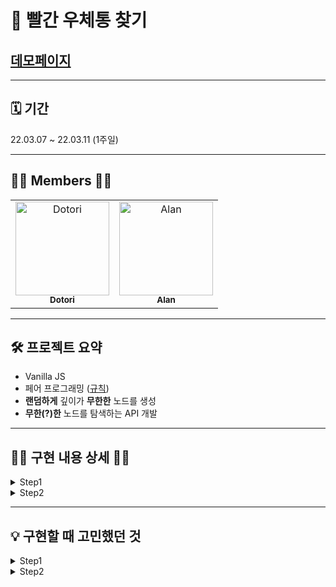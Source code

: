 # 📮 __빨간 우체통 찾기__

## [데모페이지](https://happygyu.github.io/fe-postbox/)
***
## 🗓 __기간__
22.03.07 ~ 22.03.11 (1주일)
***
## 🙋‍♀️ __Members__ 🙋‍♂️

<table>
  <tr>
    <td align="center">
      <a href="https://github.com/mogooee">
        <img src="https://avatars.githubusercontent.com/u/92701121?v=4" width="150px;" alt="Dotori"/><br />
        <sub><b>Dotori</b><br></sub>
      </a>
    </td>
    <td align="center">
      <a href="https://github.com/happyGyu">
        <img src="https://avatars.githubusercontent.com/u/95538993?s=400&u=142c62a8238fbfd3a3e46976651dbc991cafc088&v=4" width="150px;" alt="Alan"/><br />
        <sub><b>Alan</b><br></sub>
      </a>
    </td>
  </tr>
</table>

***

## 🛠 __프로젝트 요약__
- Vanilla JS
- 페어 프로그래밍 ([규칙](https://alabaster-silica-d08.notion.site/3-0ffc75f8c5a64739b97e8ecd96c51f89))
- __랜덤하게__ 깊이가 __무한한__ 노드를 생성
- __무한(?)한__ 노드를 탐색하는 API 개발
***

## 🧑‍💻 __구현 내용 상세__ 👩‍💻

<details>
   <summary>Step1 </summary>
   <div markdown="1">       

   1. 랜덤 마을 배치
      - 랜덤 크기를 구현하기 위해 가로 크기를 상위 마을 크기 기준으로 부여했습니다.
      - 랜덤 배치를 구현하기 위해 마진을 상위 마을 크기 기준으로 부여하고 display flex와 wrap을 사용했습니다.
      - 랜덤한 크기와 마진을 가진 마을이 wrap에 의해 겹치지 않고 자연스럽게 무작위 공간에 배치되기 위함.

   2. 마을 안에 마을 구현
      - 마을 생성을 재귀적으로 구현하여 이론상 무한 마을이 가능하도록   하였습니다.
      - 마을 최소 크기를 기준으로 재귀를 종료하여 생성되는 마을의 층이  다양하도록 하였습니다.
      - 다만, 지나치게 많은 수가 생성되지 않도록 하기 위해 같은 층에 생성되는    마을의 갯수를 maxSibilingTownNum으로 제한했습니다.
   </div>
</details>
<details>
   <summary> 
      Step2 
   </summary>
   <div markdown="2">
   
   1. 우체통 찾기 구현
      -  배열에 담긴 자식 마을들을 순회하며 우체통이 존재하는지 확인
      -  우체통 존재 여부 확인이 끝나면 자식 마을 배열을 재귀함수의 매개변수로 전달
      -  콜백큐에는 같은 깊이의 마을들이 순차적으로 쌓이므로 bfs 알고리즘으로서 구현됨.
2. querySelector 구현
   -  tagName, className, id 전부 처리할 수 있도록 구현
   -  탐색을 시작할 엘리먼트를 입력받아 자식 엘리먼트가 있으면 탐색을 재귀적으로 수행하는 dfs 알고리즘을 활용
   -  클래스가 여러개인 엘리먼트를 고려하여 현재 탐색하고 있는 엘리먼트 속성값을 공백을 기준으로 배열에 나누어 담아 query의 존재 여부를 확인함
3. sort(삽입 정렬) 구현
   -  JS의 sort함수처럼 정렬의 기준이 되는 콜백함수를 받을 수 있도록 구현
   -  깊이가 무한한 마을을 탐색한다고 가정했을 때, 한 계층을 탐색한 후 우체통의 정보들을 업데이트 한다.
      삽입 정렬은 실시간으로 입력받은 데이터가 중간에 삽입되어 정렬되어야 할 때 유리하므로 이를 활용하였다.       
   </div>
</details>

***
## 💡 __구현할 때 고민했던 것__
<details>
   <summary>Step1</summary>
   <div markdown="1">
   
1. 네이밍
   - 이번 페어프로그래밍에서 줄글처럼 자연스럽게 읽히는 코드를 작성하고 싶었습니다.
   - 의미가 명확한 네이밍을 생각하다보니 지나치게 이름이 길어지는 경우가 있었습니다.
   - Math.random() \* (긴 이름 - 긴 이름) + 긴 이름 같은 경우 읽기가 부담스럽기도 하여 util 함수로 만들어주었습니다.

2. 마을의 랜덤 배치
   - 마진으로 마을들의 랜덤 배치를 구현할 때 마진의 랜덤한 비율 범위를 정하는 것이 어려웠습니다.
   - 마진이 크면 생성되는 마을의 수가 적어지고 마진이 작으면 효과가 미미해 마을들이 정렬되어 보이는 문제가 있었습니다.

3. 노드 생성
   - 노드를 생성할 때 템플릿 문자열로 넣어줄지 appendChlid와 같은 DOM API를 사용할지 고민했습니다.
   - 한번에 템플릿을 모아 innerHTML로 넣어주면 DOM 조작을 한번만 하면 된다는 장점이 있지만 각 마을 노드에 class와 style 속성을 부여하기에는 DOM API메서드를 사용하는 것이 더 유리하다고 생각하여 DOM API 메소드를 사용했습니다.
<div>
</details>
<details>
   <summary>Step2</summary>
   <div markdown="2">

   1. 깊이가 무한한 마을을 탐색하려면? 🤿
      - 미션 설명에 '마을안에 마을은 무한대로 존재할 수 있다' 라는 조건을 나름대로 해석
      - 데이터가 무한인 경우가 있을까? 
         -  탐색해야할 데이터가 굉장히 많아서 탐색을 마치고 결과를 내어 놓기까지의 시간이 아주 길다면 그것이 사용자에게는 '무한'처럼 느껴질 것이다. 
         -  그렇다면, 탐색이 전부 끝나지 않았더라도 중간중간 사용자에게 결과를 보여줄 수 있도록 해야겠다! 
      - bfs를 비동기로 수행해야한다
         -  깊이가 무한이기 때문에 dfs보단 bfs가 합리적이라고 판단.
         -  bfs탐색을 layer단위로 단계를 나눠 delay(0)을 이용해 Task queue로 넘겼다가 실행 --> 탐색이 끝날 때까지 callstack을 점유하는 것을 방지하고 콜스택이 비는 순간 렌더링을 가능하게 함
      - 중간 결과 업데이트
         -  renderFindResult()는 탐색 시작 전에 미리 일정 시간    delay를 걸어두고 실행 예약
         -  delay 이후에 태스크 큐에 renderFindResult()가 태스크큐에    재귀적으로 추가될 것이므로 delay가 실행시점을 보장하지는 않음
         -  updatePostbox()는 현재 노드의 자식들 수만큼 재귀적으로   자기를 호출해 태스크큐에 넣으므로 태스크큐에 작업이 많이 쌓일 수    있음 --> renderFindResult가 원하는 시점보다 느리게 호출될 수   있음.  
         -  원래 로직대로라면 업데이트 과정이 layer마다 반복적으로   수행되어야하지만, 이번 미션에서 전체 탐색 작업은 2초보다 훨씬 이전에   끝나므로 임의로 한번만 수행하게 해둠....
      -  micro 태스크 큐 & macro 태스크 큐
         -  Promise는 micro 태스크큐에 콜백을 등록, setTimeout은  macro 태스크큐에 콜백을 등록
         -  이벤트루프가 callstack에 작업을 전달할 때 micro태스크큐가   macro보다 우선순위가 높음
         -  그렇기 때문에 setTimeout함수만 사용했을 때와 Promise로   setTimeout을 감싸 delay 함수를 만들어 사용했을 때 두    태스크큐간의 우선순위로 인해 로직 수행 순서에 차이가 생길까    고민했으나... --> 그림을 그려보며 따져보니 결국 매크로 태스크큐에    담기게 될 것이므로 대동소이......한 것 같음

2. insertion sort를 선택한 이유❓
   -  1번에서 정리한 이유로, 원래대로라면 renderFindResult()는 탐색 중간중간 실행되며 update된 내용을 반영한다. 
   -  추가로 찾은 우체통을 반영하여 정렬할 때는 이미 정렬된 배열에 추가하는 것이므로 삽입 정렬이 유리하다고 판단(구현도 쉽고...)
   -  단, 첫 정렬은 merge sort나 quick sort같이 더 빠른 알고리즘을 사용한 후 그 다음부터 삽입정렬을 사용하는 것이 성능적으로 우수할 수 있을 듯..(여기까진 구현 X)

3. this bind 🔗
   - 객체의 메서드를 콜백함수로 사용할 때, 객체와의 연결성이 사라져 this가 달라짐
   - 콜백함수로 객체의 메소드를 그냥 넣어주면, this.메서드를 콜백에 등록할 때 this는 객체를 의미하나 태스크큐에 담긴 this.메서드가 실행되면 그때의 실행컨텍스트에서 this는 undefined를 가리킴.
   - 이를 해결하기 위해 함수 선언시 this가 결정되는 화살표 함수를 사용하여 콜백에 등록할 때 this.메서드의 내부의 this를 객체로 바인딩함. 
   - `promise().then(this.메서드)` -> `promise().then(()=>{this.메서드()})`
   <div>
</details>

